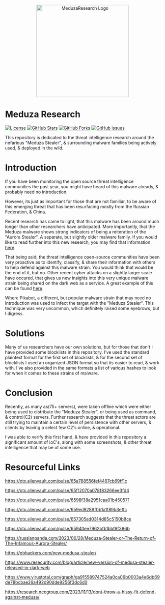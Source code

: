 <p align="center">
  <img src="https://i.imgur.com/YKJcysc.jpeg" alt="MeduzaResearch Logo" width="300">
</p>

# Meduza Research

[![License](https://img.shields.io/badge/License-GPL%203.0%20with%20AGPL%203.0-blue.svg)](LICENSE)
[![GitHub Stars](https://img.shields.io/github/stars/Th3Tr1ckst3r/MeduzaResearch)](https://github.com/Th3Tr1ckst3r/MeduzaResearch/stargazers)
[![GitHub Forks](https://img.shields.io/github/forks/Th3Tr1ckst3r/MeduzaResearch)](https://github.com/Th3Tr1ckst3r/MeduzaResearch/network/members)
[![GitHub Issues](https://img.shields.io/github/issues/Th3Tr1ckst3r/MeduzaResearch)](https://github.com/Th3Tr1ckst3r/MeduzaResearch/issues)

This repository is dedicated to the threat intelligence research around the nefarious "Meduza Stealer", &amp; surrounding malware families being actively used, &amp; deployed in the wild.

# Introduction
If you have been monitoring the open source threat intelligence communities the past year, you might have heard of this malware already, & probably need no introduction.

However, its just as important for those that are not familiar, to be aware of this emerging threat that has been resurfacing mostly from the Russian Federation, & China.

Recent research has came to light, that this malware has been around much longer than other researchers have anticipated. More importantly, that the Meduza malware shows
strong indicators of being a reiteration of the "Aurora Stealer". A separate, but slightly older malware family. If you would like to read further into this new research,
you may find that information [here](https://russianpanda.com/2023/06/28/Meduza-Stealer-or-The-Return-of-The-Infamous-Aurora-Stealer/).

That being said, the threat intelligence open-source communities have been very proactive as to identify, classify, & share their information with others to help defend
against this malware strain. You would think that would be the end of it, but no. Other recent cyber attacks on a slightly larger scale have occured, that gives us new insights
into this very unique malware strain being shared on the dark web as a service. A great example of this can be found [here](https://otx.alienvault.com/pulse/65f12070a078f83266ee3fd4).

Where Pikabot, a different, but popular malware strain that may need no introduction was used to infect the target with the "Meduza Stealer". This technique was very uncommon,
which definitely raised some eyebrows, but I digress.

# Solutions

Many of us researchers have our own solutions, but for those that don't I have provided some blocklists in this repository. I've used the standard plaintext format
for the first set of blocklists, & for the second set of blocklists I used an organized JSON format so that its easier to read, & work with. I've also provided in the same
formats a list of various hashes to look for when it comes to these strains of malware.

# Conclusion

Recently, as many as(75+ servers), were taken offline which were either being used to distribute the "Meduza Stealer", or being used as command, & control(C2) servers. 
Further research suggests that the threat actors are still trying to maintain a certain level of persistence with other servers, & clients by leaving a select few C2's online, & operational. 

I was able to verify this first hand, & have provided in this repository a significant amount of IoC's, along with some screenshots, & other threat intelligence that may be of some use.

# Resourceful Links

https://otx.alienvault.com/pulse/65a788556fef4497cb69ff1c

https://otx.alienvault.com/pulse/65f12070a078f83266ee3fd4

https://otx.alienvault.com/pulse/6598f38a2951caa01b450571

https://otx.alienvault.com/pulse/659ed8289f0b1a1f89b3effc

https://otx.alienvault.com/pulse/657305ad0314d85c5150b8ce

https://otx.alienvault.com/pulse/65940ee7962bfb1bbf9f386b

https://russianpanda.com/2023/06/28/Meduza-Stealer-or-The-Return-of-The-Infamous-Aurora-Stealer/

https://gbhackers.com/new-medusa-stealer/

https://www.resecurity.com/blog/article/new-version-of-medusa-stealer-released-in-dark-web

https://www.virustotal.com/graph/ga915589747524a0ca06b0003a4e6db69de78bcbae26a492d90dde9256f3dc6d0

https://research.nccgroup.com/2023/11/13/dont-throw-a-hissy-fit-defend-against-medusa/

